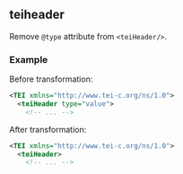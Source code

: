 ## teiheader
Remove ```@type``` attribute from ```<teiHeader/>```.

### Example
Before transformation:
```xml
<TEI xmlns="http://www.tei-c.org/ns/1.0">
  <teiHeader type="value">
    <!-- ... -->
```

After transformation:
```xml
<TEI xmlns="http://www.tei-c.org/ns/1.0">
  <teiHeader>
    <!-- ... -->
```
